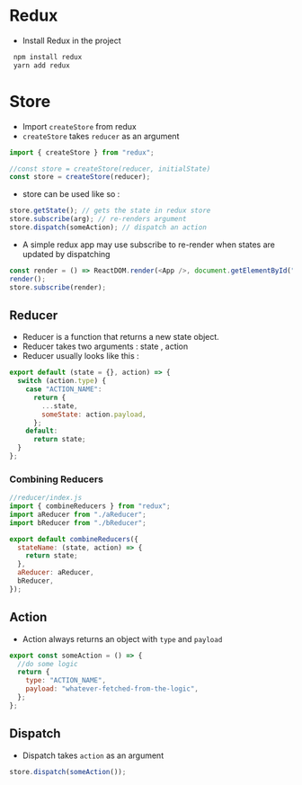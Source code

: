 # Redux

- Install Redux in the project

```bash
 npm install redux
 yarn add redux
```

# Store

- Import `createStore` from redux
- `createStore` takes `reducer` as an argument

```js
import { createStore } from "redux";

//const store = createStore(reducer, initialState)
const store = createStore(reducer);
```

- store can be used like so :

```js
store.getState(); // gets the state in redux store
store.subscribe(arg); // re-renders argument
store.dispatch(someAction); // dispatch an action
```

- A simple redux app may use subscribe to re-render when states are updated by dispatching

```js
const render = () => ReactDOM.render(<App />, document.getElementById("root"));
render();
store.subscribe(render);
```

## Reducer

- Reducer is a function that returns a new state object.
- Reducer takes two arguments : state , action
- Reducer usually looks like this :

```js
export default (state = {}, action) => {
  switch (action.type) {
    case "ACTION_NAME":
      return {
        ...state,
        someState: action.payload,
      };
    default:
      return state;
  }
};
```

### Combining Reducers

```js
//reducer/index.js
import { combineReducers } from "redux";
import aReducer from "./aReducer";
import bReducer from "./bReducer";

export default combineReducers({
  stateName: (state, action) => {
    return state;
  },
  aReducer: aReducer,
  bReducer,
});
```

## Action

- Action always returns an object with `type` and `payload`

```js
export const someAction = () => {
  //do some logic
  return {
    type: "ACTION_NAME",
    payload: "whatever-fetched-from-the-logic",
  };
};
```

## Dispatch

- Dispatch takes `action` as an argument

```js
store.dispatch(someAction());
```
